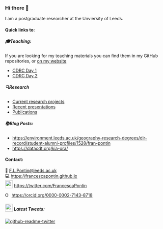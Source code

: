 ### Hi there 👋
<!----![alt text](https://francescapontin.github.io/assets/images/6666ebe8-cf33-4a4c-9fcc-ad1f90d73ed8-1-105-c-676x675.jpg)-->
I am a postgraduate researcher at the Unviersity of Leeds.

#### Quick links to:
##### :mortar_board:Teaching:
If you are looking for my teaching materials you can find them in my GitHub repositories, or [on my website](https://francescapontin.github.io/teaching_materials.html)
- [CDRC Day 1](https://github.com/FrancescaPontin/CDRC_Python_day_1)
- [CDRC Day 2](https://github.com/FrancescaPontin/CDRC_Python_day_2)

##### :mag:Research
- [Current research projects](https://francescapontin.github.io/research_projects.html)
- [Recent presentations](https://francescapontin.github.io/talks_presentations.html)
- [Publications](https://www.researchgate.net/profile/Fran-Pontin)

##### :books:Blog Posts:
  * https://environment.leeds.ac.uk/geography-research-degrees/dir-record/student-alumni-profiles/1528/fran-pontin
  * https://datacdt.org/kia-ora/


#### Contact:
:e-mail: F.L.Pontin@leeds.ac.uk \
:computer: https://francescapontin.github.io \
 <img src ="http://assets.stickpng.com/images/580b57fcd9996e24bc43c53e.png" height="25" style="vertical-align:bottom"> https://twitter.com/FrancescaPontin

<div itemscope itemtype="https://schema.org/Person"><a itemprop="sameAs" content="https://orcid.org/0000-0002-7143-8718" href="https://orcid.org/0000-0002-7143-8718" target="orcid.widget" rel="me noopener noreferrer" style="vertical-align:top;"><img src="https://orcid.org/sites/default/files/images/orcid_16x16.png" style="width:1em;margin-right:.5em;" alt="ORCID iD icon">https://orcid.org/0000-0002-7143-8718</a></div>


##### <img src ="http://assets.stickpng.com/images/580b57fcd9996e24bc43c53e.png" height="25" style="vertical-align:bottom"> Latest Tweets:
<!-- TWITTER:START -->
[![github-readme-twitter](https://github-readme-twitter.gazf.vercel.app/api?id=FrancescaPontin&layout=wide)](https://github.com/gazf/github-readme-twitter)
<!-- TWITTER:END -->


